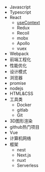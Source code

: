 <!-- - 开始 -->
  <!-- - [概述](/README.md) -->
- Javascript
- Typescript
- React
  - [useContext](/react/useContext.md)
  - Redux
  - Recoil
  - mobx
  - Apollo
  - vuex
- Webpack
- 前端工程化
- 性能优化
- 设计模式
- 浏览器
- promise
- nodejs
- HTML&CSS
- 工具类
  - Docker
  - gitlab
  - Git
- 3D图形渲染
- github热门项目
- Vue
- 计算机网络
- 框架
  - nest
  - Next.js
  - nuxt
  - Serverless

